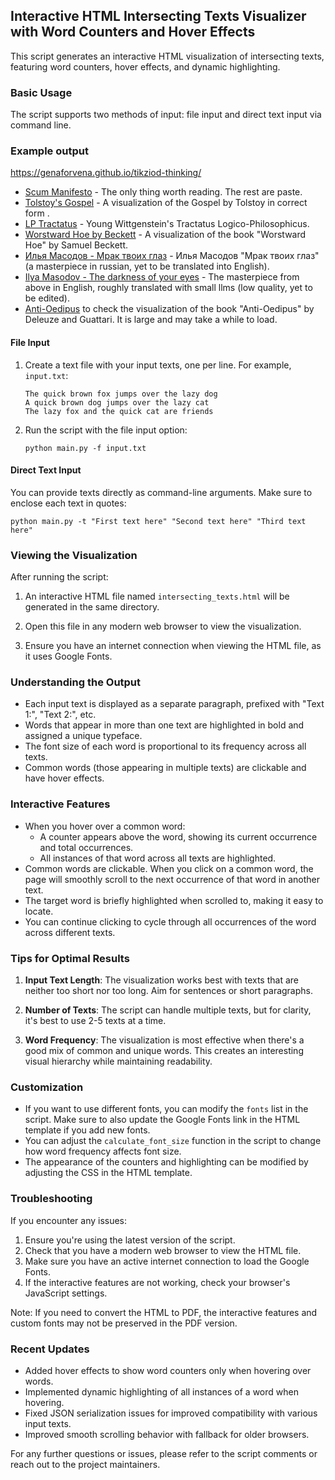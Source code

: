 ## Interactive HTML Intersecting Texts Visualizer with Word Counters and Hover Effects

This script generates an interactive HTML visualization of intersecting texts, featuring word counters, hover effects, and dynamic highlighting.

### Basic Usage

The script supports two methods of input: file input and direct text input via command line.

### Example output

https://genaforvena.github.io/tikziod-thinking/


* [Scum Manifesto](https://genaforvena.github.io/tikziod-thinking/scum_manifesto.html) - The only thing worth reading. The rest are paste.
* [Tolstoy's Gospel](https://genaforvena.github.io/tikziod-thinking/gospel.html#word-son-36-11?state=eyJzbGlkZXIiOiIwIiwiaGlnaGxpZ2h0ZWQiOlsibGV0IiwiYXMiLCJvdXIiXSwiY3Vyc29ycyI6eyJsZXQiOjAsImFzIjowLCJvdXIiOjF9LCJyZW1vdmVkIjpbInNvbiIsImdvZCIsIm1hbiIsIm1lbiIsImZhdGhlciIsImhpcyIsImhpbXNlbGYiLCJldmlsIiwiZm9yZ2l2ZSIsImRlYnRzIiwiZXJyb3JzIiwibWlzdGFrZXMiLCJub3QiLCJubyIsImRlYnRvcnMiXSwic3RydWNrT3V0IjpbXX0=) - A visualization of the Gospel by Tolstoy in correct form .
* [LP Tractatus](https://genaforvena.github.io/tikziod-thinking/logico.html) - Young Wittgenstein's Tractatus Logico-Philosophicus.
* [Worstward Hoe by Beckett](https://genaforvena.github.io/tikziod-thinking/worstward_hoe.html) - A visualization of the book "Worstward Hoe" by Samuel Beckett.
* [Илья Масодов - Мрак твоих глаз](https://genaforvena.github.io/tikziod-thinking/mrak_rus.html) - Илья Масодов "Мрак твоих глаз" (a masterpiece in russian, yet to be translated into English).
* [Ilya Masodov - The darkness of your eyes](https://genaforvena.github.io/tikziod-thinking/mrak_eng_machine.html) - The masterpiece from above in English, roughly translated with small llms (low quality, yet to be edited).
* [Anti-Oedipus](https://genaforvena.github.io/tikziod-thinking/anti-oedipus.html) to check the visualization of the book "Anti-Oedipus" by Deleuze and Guattari. It is large and may take a while to load.

#### File Input

1. Create a text file with your input texts, one per line. For example, `input.txt`:

   ```
   The quick brown fox jumps over the lazy dog
   A quick brown dog jumps over the lazy cat
   The lazy fox and the quick cat are friends
   ```

2. Run the script with the file input option:

   ```
   python main.py -f input.txt
   ```

#### Direct Text Input

You can provide texts directly as command-line arguments. Make sure to enclose each text in quotes:

```
python main.py -t "First text here" "Second text here" "Third text here"
```

### Viewing the Visualization

After running the script:

1. An interactive HTML file named `intersecting_texts.html` will be generated in the same directory.

2. Open this file in any modern web browser to view the visualization.

3. Ensure you have an internet connection when viewing the HTML file, as it uses Google Fonts.

### Understanding the Output

- Each input text is displayed as a separate paragraph, prefixed with "Text 1:", "Text 2:", etc.
- Words that appear in more than one text are highlighted in bold and assigned a unique typeface.
- The font size of each word is proportional to its frequency across all texts.
- Common words (those appearing in multiple texts) are clickable and have hover effects.

### Interactive Features

- When you hover over a common word:
  - A counter appears above the word, showing its current occurrence and total occurrences.
  - All instances of that word across all texts are highlighted.
- Common words are clickable. When you click on a common word, the page will smoothly scroll to the next occurrence of that word in another text.
- The target word is briefly highlighted when scrolled to, making it easy to locate.
- You can continue clicking to cycle through all occurrences of the word across different texts.

### Tips for Optimal Results

1. **Input Text Length**: The visualization works best with texts that are neither too short nor too long. Aim for sentences or short paragraphs.

2. **Number of Texts**: The script can handle multiple texts, but for clarity, it's best to use 2-5 texts at a time.

3. **Word Frequency**: The visualization is most effective when there's a good mix of common and unique words. This creates an interesting visual hierarchy while maintaining readability.

### Customization

- If you want to use different fonts, you can modify the `fonts` list in the script. Make sure to also update the Google Fonts link in the HTML template if you add new fonts.
- You can adjust the `calculate_font_size` function in the script to change how word frequency affects font size.
- The appearance of the counters and highlighting can be modified by adjusting the CSS in the HTML template.

### Troubleshooting

If you encounter any issues:

1. Ensure you're using the latest version of the script.
2. Check that you have a modern web browser to view the HTML file.
3. Make sure you have an active internet connection to load the Google Fonts.
4. If the interactive features are not working, check your browser's JavaScript settings.

Note: If you need to convert the HTML to PDF, the interactive features and custom fonts may not be preserved in the PDF version.

### Recent Updates

- Added hover effects to show word counters only when hovering over words.
- Implemented dynamic highlighting of all instances of a word when hovering.
- Fixed JSON serialization issues for improved compatibility with various input texts.
- Improved smooth scrolling behavior with fallback for older browsers.

For any further questions or issues, please refer to the script comments or reach out to the project maintainers.
